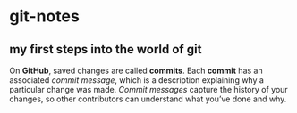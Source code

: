 #  git-notes
## my first steps into the world of git

On **GitHub**, saved changes are called **commits**.
Each **commit** has an associated *commit message*,
which is a description explaining why a particular
change was made. *Commit messages* capture the history
of your changes, so other contributors can understand
what you’ve done and why.

